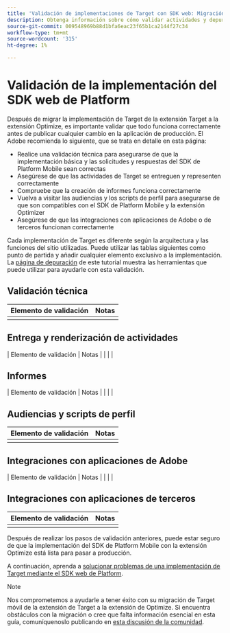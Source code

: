 ```yaml
---
title: 'Validación de implementaciones de Target con SDK web: Migración de Target de at.js 2.x al SDK web'
description: Obtenga información sobre cómo validar actividades y depurar una implementación de Adobe Target mediante el SDK web de Adobe Experience Platform.
source-git-commit: 009548969b88d1bfa6eac23f65b1ca2144f27c34
workflow-type: tm+mt
source-wordcount: '315'
ht-degree: 1%

---
```


# Validación de la implementación del SDK web de Platform

Después de migrar la implementación de Target de la extensión Target a la extensión Optimize, es importante validar que todo funciona correctamente antes de publicar cualquier cambio en la aplicación de producción. El Adobe recomienda lo siguiente, que se trata en detalle en esta página:

* Realice una validación técnica para asegurarse de que la implementación básica y las solicitudes y respuestas del SDK de Platform Mobile sean correctas
* Asegúrese de que las actividades de Target se entreguen y representen correctamente
* Compruebe que la creación de informes funciona correctamente
* Vuelva a visitar las audiencias y los scripts de perfil para asegurarse de que son compatibles con el SDK de Platform Mobile y la extensión Optimizer
* Asegúrese de que las integraciones con aplicaciones de Adobe o de terceros funcionan correctamente

Cada implementación de Target es diferente según la arquitectura y las funciones del sitio utilizadas. Puede utilizar las tablas siguientes como punto de partida y añadir cualquier elemento exclusivo a la implementación. La [página de depuración](debugging.md) de este tutorial muestra las herramientas que puede utilizar para ayudarle con esta validación.

## Validación técnica

| Elemento de validación | Notas |
|---|---|
| | |


## Entrega y renderización de actividades

| Elemento de validación | Notas |
| | |

## Informes

| Elemento de validación | Notas |
| | |

## Audiencias y scripts de perfil

| Elemento de validación | Notas |
|---|---|
| | |

## Integraciones con aplicaciones de Adobe

| Elemento de validación | Notas |
| | |

## Integraciones con aplicaciones de terceros

| Elemento de validación | Notas |
|---|---|
| | |

Después de realizar los pasos de validación anteriores, puede estar seguro de que la implementación del SDK de Platform Mobile con la extensión Optimize está lista para pasar a producción.

A continuación, aprenda a [solucionar problemas de una implementación de Target mediante el SDK web de Platform](debugging.md).

>[!NOTE]
>
>Nos comprometemos a ayudarle a tener éxito con su migración de Target móvil de la extensión de Target a la extensión de Optimize. Si encuentra obstáculos con la migración o cree que falta información esencial en esta guía, comuníquenoslo publicando en [esta discusión de la comunidad](https://experienceleaguecommunities.adobe.com/t5/adobe-experience-platform-data/tutorial-discussion-migrate-target-from-at-js-to-web-sdk/m-p/575587#M463).
